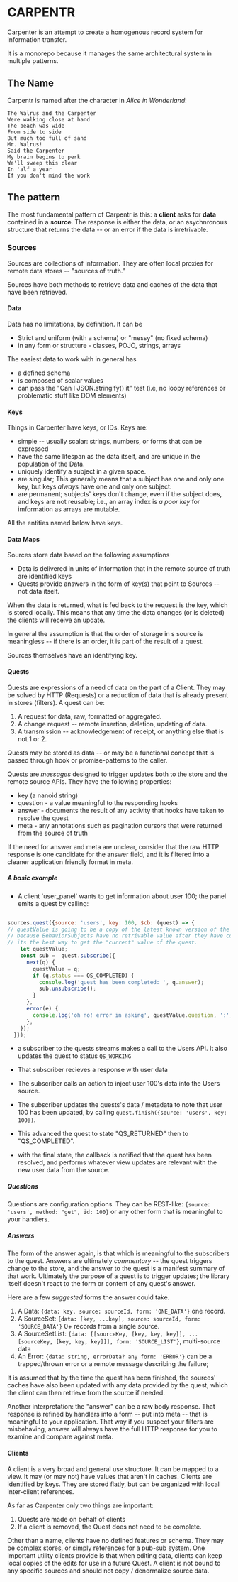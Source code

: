 # CARPENTR

Carpenter is an attempt to create a homogenous record system for information
transfer. 

It is a monorepo because it manages the same architectural system in multiple patterns. 

## The Name

Carpentr is named after the character in *Alice in Wonderland*:

    The Walrus and the Carpenter
    Were walking close at hand
    The beach was wide
    From side to side
    But much too full of sand
    Mr. Walrus!
    Said the Carpenter
    My brain begins to perk
    We'll sweep this clear
    In 'alf a year
    If you don't mind the work

## The pattern

The most fundamental pattern of Carpentr is this: a **client** asks for **data** contained in a **source**. 
The response is either the data, or an asychnronous structure that returns the data -- or an error if the data is irretrivable. 

### Sources

Sources are collections of information. They are often local proxies for remote data stores -- "sources of truth."

Sources have both methods to retrieve data and caches of the data that have been retrieved. 

#### Data

Data has no limitations, by definition. It can be 

* Strict and uniform (with a schema) or "messy" (no fixed schema) 
* in any form or structure - classes, POJO, strings, arrays

The easiest data to work with in general has 

* a defined schema 
* is composed of scalar values 
* can pass the "Can I JSON.stringify() it" test (i.e, no loopy references or problematic stuff like DOM elements)

#### Keys
Things in Carpenter have keys, or IDs. Keys are:
* simple -- usually scalar: strings, numbers, or forms that can be expressed
* have the same lifespan as the data itself, and are unique in the population of the Data.
* uniquely identify a subject in a given space. 
* are singular; This generally means that a subject has one and only one key, but
  keys *always* have one and only one subject.
* are permanent; subjects' keys don't change, even if the subject does, and keys are not reusable; i.e., an array index
  is *a poor key* for imformation as arrays are mutable. 
  
All the entities named below have keys. 

#### Data Maps

Sources store data based on the following assumptions

* Data is delivered in units of information that in the remote source of truth are identified keys
* Quests provide answers in the form of key(s) that point to Sources -- not data itself. 

When the data is returned, what is fed back to the request is the key, which is stored locally. This means that any time
the data changes (or is deleted) the clients will receive an update.

In general the assumption is that the order of storage in s source is meaningless -- if there is an order, it is
part of the result  of a quest. 

Sources themselves have an identifying key.

#### Quests

Quests are expressions of a need of data on the part of a Client. They may be solved by HTTP (Requests) or a reduction of data
that is already present in stores (filters). A quest can be:

1. A request for data, raw, formatted or aggregated. 
2. A change request -- remote insertion, deletion, updating of data.
3. A transmission -- acknowledgement of receipt, or anything else that is not 1 or 2.

Quests may be stored as data -- or may be a functional concept that is passed through hook or promise-patterns to the caller. 

Quests are *messages* designed to trigger updates both to the store and the remote source APIs. 
They have the following properties:

* key (a nanoid string)
* question - a value meaningful to the responding hooks
* answer - documents the result of any activity that hooks have taken to resolve the quest
* meta - any annotations such as pagination cursors that were returned from the source of truth

If the need for answer and meta are unclear, consider that the raw HTTP response is one candidate for the answer field,
and it is filtered into a cleaner application friendly format in meta. 

##### A basic example

* A client 'user_panel' wants to get information about user 100; the panel emits a quest by calling:

```javascript

sources.quest({source: 'users', key: 100, $cb: (quest) => {
// questValue is going to be a copy of the latest known version of the quest before it completed/errored out.
// because BehaviorSubjects have no retrivable value after they have completed 
// its the best way to get the "current" value of the quest. 
    let questValue;
    const sub =  quest.subscribe({
      next(q) {
        questValue = q;
        if (q.status === QS_COMPLETED) {
          console.log('quest has been completed: ', q.answer);
          sub.unsubscribe();
        }
      },
      error(e) {
        console.log('oh no! error in asking', questValue.question, ':', e.message);
      },
    });
  }});
```

* a subscriber to the quests streams makes a call to the Users API. It also updates the quest to status `QS_WORKING`

* That subscriber recieves a response with user data

* The subscriber calls an action to inject user 100's data into the Users source. 

* The subscriber updates the quests's data / metadata to note that user 100 has been updated, 
  by calling `quest.finish({source: 'users', key: 100})`.

* This advanced the quest to state "QS_RETURNED" then to "QS_COMPLETED". 

* with the final state, the callback is notified that the quest has been resolved, and performs whatever view updates
  are relevant with the new user data from the source. 
  
##### Questions

Questions are configuration options. They can be REST-like: `{source: 'users', method: "get", id: 100}` or any other 
form that is meaningful to your handlers. 

##### Answers

The form of the answer again, is that which is meaningful to the subscribers to the quest.
Answers are ultimately *commentary* -- the quest triggers change to the store, and the answer to the quest 
is a manifest summary of that work. Ultimately the purpose of a quest is to trigger updates; the library itself doesn't 
react to the form or content of any quest's answer. 

Here are a few *suggested* forms the answer could take. 

1. A Data: `{data: key, source: sourceId, form: 'ONE_DATA'}` one record. 
2. A SourceSet: `{data: [key, ...key], source: sourceId, form: 'SOURCE_DATA'}` 0+ records from a single source.
3. A SourceSetList: `{data: [[sourceKey, [key, key, key]], ...[sourceKey, [key, key, key]]], form: 'SOURCE_LIST'}`, multi-source data
4. An Error: `{data: string, errorData? any form: 'ERROR'}` can be a trapped/thrown error or a remote message describing the failure;

It is assumed that by the time the quest has been finished, the sources' caches have also been updated with any data provided by the quest, which 
the client can then retrieve from the source if needed. 

Another interpretation: the "answer" can be a raw body response. That response is refined by handlers into a form -- put into meta -- that is meaningful to your application.
That way if you suspect your filters are misbehaving, answer will always have the full HTTP response for you to examine and compare against meta. 

#### Clients 

A client is a very broad and general use structure. It can be mapped to a view. It may (or may not) have values that aren't in caches. 
Clients are identified by keys. They are stored flatly, but can be organized with local inter-client references. 

As far as Carpenter only two things are important: 

1. Quests are made on behalf of clients
2. If a client is removed, the Quest does not need to be complete.

Other than a name, clients have no defined features or schema. 
They may be complex stores, or simply references for a pub-sub system. 
One important utility clients provide is that when editing data, clients can keep local copies of the edits for use in a future Quest.
A client is not bound to any specific sources and should not copy / denormalize source data. 
